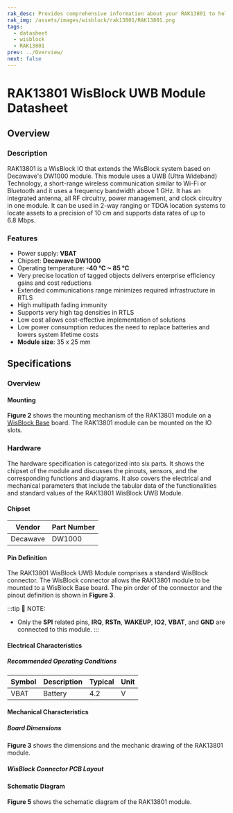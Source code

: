 ```yaml
---
rak_desc: Provides comprehensive information about your RAK13801 to help you use it. This information includes technical specifications, characteristics, and requirements, and it also discusses the device components.
rak_img: /assets/images/wisblock/rak13801/RAK13801.png
tags:
  - datasheet
  - wisblock
  - RAK13801
prev: ../Overview/
next: false
---
```


# RAK13801 WisBlock UWB Module Datasheet

## Overview


### Description

RAK13801 is a WisBlock IO that extends the WisBlock system based on Decawave's DW1000 module. This module uses a UWB (Ultra Wideband) Technology, a short-range wireless communication similar to Wi-Fi or Bluetooth and it uses a frequency bandwidth above 1&nbsp;GHz. It has an integrated antenna, all RF circuitry, power management, and clock circuitry in one module. It can be used in 2-way ranging or TDOA location systems to locate assets to a precision of 10&nbsp;cm and supports data rates of up to 6.8&nbsp;Mbps.

### Features

  * Power supply: **VBAT**
  * Chipset: **Decawave DW1000**
  * Operating temperature: **-40&nbsp;°C ~ 85&nbsp;°C**
  * Very precise location of tagged objects delivers enterprise efficiency gains and cost reductions
  * Extended communications range minimizes required infrastructure in RTLS
  * High multipath fading immunity
  * Supports very high tag densities in RTLS
  * Low cost allows cost-effective implementation of solutions
  * Low power consumption reduces the need to replace batteries and lowers system lifetime costs
  * **Module size**: 35 x 25&nbsp;mm

## Specifications

### Overview

#### Mounting

**Figure 2** shows the mounting mechanism of the RAK13801 module on a [WisBlock Base](https://docs.rakwireless.com/Product-Categories/WisBlock/#wisblock-base) board. The RAK13801 module can be mounted on the IO slots.

<rk-img
  src="/assets/images/wisblock/rak13801/datasheet/rak13801-mount.png"
  width="50%"
  caption="RAK13801 WisBlock Sensor mounting"
/>

### Hardware

The hardware specification is categorized into six parts. It shows the chipset of the module and discusses the pinouts, sensors, and the corresponding functions and diagrams. It also covers the electrical and mechanical parameters that include the tabular data of the functionalities and standard values of the RAK13801 WisBlock UWB Module.


#### Chipset

| Vendor   | Part Number |
| -------- | ----------- |
| Decawave | DW1000      |

#### Pin Definition

The RAK13801 WisBlock UWB Module comprises a standard WisBlock connector. The WisBlock connector allows the RAK13801 module to be mounted to a WisBlock Base board. The pin order of the connector and the pinout definition is shown in **Figure 3**.

<rk-img
  src="/assets/images/wisblock/rak13801/datasheet/rak13801-pinout.jpg"
  width="60%"
  caption="RAK13801 WisBlock Module pinout diagram"
/>

:::tip 📝 NOTE:
- Only the **SPI** related pins, **IRQ**, **RSTn**, **WAKEUP**, **IO2**, **VBAT**, and **GND** are connected to this module.
:::

#### Electrical Characteristics
##### Recommended Operating Conditions

| Symbol | Description | Typical | Unit |
| ------ | ----------- | ------- | ---- |
| VBAT   | Battery     | 4.2     | V    |

#### Mechanical Characteristics

##### Board Dimensions

**Figure 3** shows the dimensions and the mechanic drawing of the RAK13801 module.

<rk-img
  src="/assets/images/wisblock/rak13801/datasheet/rak13801-dim.png"
  width="80%"
  caption="RAK13801 WisBlock Sensor mechanical drawing"
/>

##### WisBlock Connector PCB Layout

<rk-img
  src="/assets/images/wisblock/rak13801/datasheet/wisblock-conn.png"
  width="100%"
  caption="WisBlock Connector PCB footprint and recommendations"
/>


#### Schematic Diagram

**Figure 5** shows the schematic diagram of the RAK13801 module.

<rk-img
  src="/assets/images/wisblock/rak13801/datasheet/rak13801-schem.jpg"
  width="100%"
  caption="RAK13801 WisBlock Module schematics"
/>

